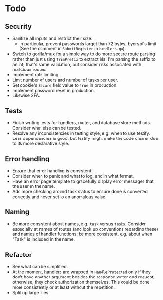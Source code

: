 # Todo

## Security

- Sanitize all inputs and restrict their size.
  - In particular, prevent passwords larget than 72 bytes, bycrypt's limit. (See the comment in `SubmitRegister` in `handlers.go`).
- Switch to gorilla/mux for a simple way to do more secure route parsing rather than just using `TrimPrefix` to extract ids. I'm parsing the suffix to an int; that's some validation, but consider risks associated with malicious routes.
- Implement rate limiting.
- Limit number of users and number of tasks per user.
- Set cookie's `Secure` field value to `true` in production.
- Implement password reset in production.
- Likewise 2FA.

## Tests

- Finish writing tests for handlers, router, and database store methods. Consider what else can be tested.
- Resolve any inconsistencies in testing style, e.g. when to use testify. Less dependencies is good, but testify might make the code clearer due to its more declarative style.

## Error handling

- Ensure that error handling is consistent.
- Consider when to panic and what to log, and in what format.
- Have an error page template to gracefully display error messages that the user in the name.
- Add more checking around task status to ensure done is converted correctly and never set to an anomalous value.

## Naming

- Be more consistent about names, e.g. `task` versus `tasks`. Consider especially at names of routes (and look up conventions regarding these) and names of handler functions: be more consistent, e.g. about when "Task" is included in the name.

## Refactor

- See what can be simplified.
- At the moment, handlers are wrapped in `HandleProtected` only if they don't have another argument besides the response writer and request; otherwise, they check authorization themselves. This could be done more consistently or at least without the repetition.
- Split up large files.
